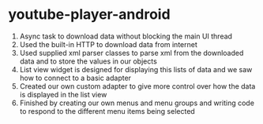 # youtube-player-android


1. Async task to download data without blocking the main UI thread
2. Used the built-in HTTP to download data from internet 
3. Used supplied xml parser classes to parse xml from the downloaded data and to store the values in our objects
4. List view widget is designed for displaying this lists of data and we saw how to connect to a basic adapter
5. Created our own custom adapter to give more control over how the data is displayed in the list view
6. Finished by creating our own menus and menu groups and writing code to respond to the different menu items being selected 

